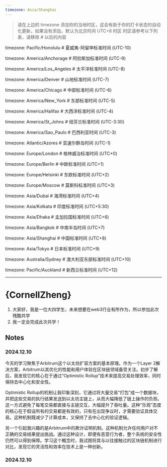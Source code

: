 ```yaml
---
timezone: Asia/Shanghai
---
```


> 请在上边的 timezone 添加你的当地时区，这会有助于你的打卡状态的自动化更新，如果没有添加，默认为北京时间 UTC+8 时区
> 时区请参考以下列表，请移除 # 以后的内容

timezone: Pacific/Honolulu # 夏威夷-阿留申标准时间 (UTC-10)

timezone: America/Anchorage # 阿拉斯加标准时间 (UTC-9)

timezone: America/Los_Angeles # 太平洋标准时间 (UTC-8)

timezone: America/Denver # 山地标准时间 (UTC-7)

timezone: America/Chicago # 中部标准时间 (UTC-6)

timezone: America/New_York # 东部标准时间 (UTC-5)

timezone: America/Halifax # 大西洋标准时间 (UTC-4)

timezone: America/St_Johns # 纽芬兰标准时间 (UTC-3:30)

timezone: America/Sao_Paulo # 巴西利亚时间 (UTC-3)

timezone: Atlantic/Azores # 亚速尔群岛时间 (UTC-1)

timezone: Europe/London # 格林威治标准时间 (UTC+0)

timezone: Europe/Berlin # 中欧标准时间 (UTC+1)

timezone: Europe/Helsinki # 东欧标准时间 (UTC+2)

timezone: Europe/Moscow # 莫斯科标准时间 (UTC+3)

timezone: Asia/Dubai # 海湾标准时间 (UTC+4)

timezone: Asia/Kolkata # 印度标准时间 (UTC+5:30)

timezone: Asia/Dhaka # 孟加拉国标准时间 (UTC+6)

timezone: Asia/Bangkok # 中南半岛时间 (UTC+7)

timezone: Asia/Shanghai # 中国标准时间 (UTC+8)

timezone: Asia/Tokyo # 日本标准时间 (UTC+9)

timezone: Australia/Sydney # 澳大利亚东部标准时间 (UTC+10)

timezone: Pacific/Auckland # 新西兰标准时间 (UTC+12)

---

# {CornellZheng}

1. 大家好，我是一位大四学生，未来想要在web3行业有所作为，所以参加此次残酷共学
2. 我一定会完成此次共学！

## Notes

<!-- Content_START -->

### 2024.12.10

今天的学习聚焦于Arbitrum这个以太坊扩容方案的基本原理。作为一个Layer 2解决方案，Arbitrum以其优化的性能和用户体验在区块链领域备受关注。初步了解后，我发现它的核心在于通过“Optimistic Rollup”技术来提高交易处理效率，同时保持去中心化和安全性。

Optimistic Rollup的机制让我印象深刻，它通过将大量交易“打包”成一个数据块，并把这些交易的执行结果发送到以太坊主链上，从而大幅降低了链上操作的负担。这一方式避免了每笔交易都直接与主链交互，大幅提升了吞吐量。这种“乐观”态度的核心在于假设所有的交易都是有效的，只有在出现争议时，才需要验证具体交易。这种机制既减少了计算成本，又保持了去中心化的验证逻辑。

另一个引起我兴趣的是Arbitrum中的欺诈证明机制。这种机制允许任何用户对不正确的交易结果提出挑战。通过这种设计，即便有恶意行为者，整个系统的安全性仍然可以得到保障。学习这个概念时，我试图将其与以往接触过的区块链机制进行对比，发现它的灵活性和效率在技术上是一种创新。


### 2024.12.10

<!-- Content_END -->
